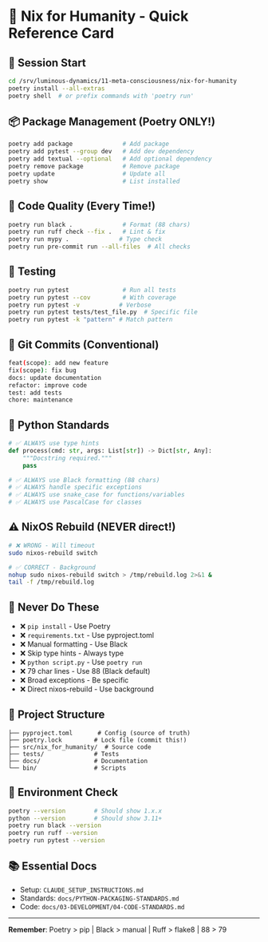 # 🎯 Nix for Humanity - Quick Reference Card

## 🚀 Session Start
```bash
cd /srv/luminous-dynamics/11-meta-consciousness/nix-for-humanity
poetry install --all-extras
poetry shell  # or prefix commands with 'poetry run'
```

## 📦 Package Management (Poetry ONLY!)
```bash
poetry add package              # Add package
poetry add pytest --group dev   # Add dev dependency
poetry add textual --optional   # Add optional dependency
poetry remove package           # Remove package
poetry update                   # Update all
poetry show                     # List installed
```

## 🎨 Code Quality (Every Time!)
```bash
poetry run black .              # Format (88 chars)
poetry run ruff check --fix .   # Lint & fix
poetry run mypy .              # Type check
poetry run pre-commit run --all-files  # All checks
```

## 🧪 Testing
```bash
poetry run pytest               # Run all tests
poetry run pytest --cov         # With coverage
poetry run pytest -v           # Verbose
poetry run pytest tests/test_file.py  # Specific file
poetry run pytest -k "pattern" # Match pattern
```

## 📝 Git Commits (Conventional)
```bash
feat(scope): add new feature
fix(scope): fix bug
docs: update documentation
refactor: improve code
test: add tests
chore: maintenance
```

## 🐍 Python Standards
```python
# ✅ ALWAYS use type hints
def process(cmd: str, args: List[str]) -> Dict[str, Any]:
    """Docstring required."""
    pass

# ✅ ALWAYS use Black formatting (88 chars)
# ✅ ALWAYS handle specific exceptions
# ✅ ALWAYS use snake_case for functions/variables
# ✅ ALWAYS use PascalCase for classes
```

## ⚠️ NixOS Rebuild (NEVER direct!)
```bash
# ❌ WRONG - Will timeout
sudo nixos-rebuild switch

# ✅ CORRECT - Background
nohup sudo nixos-rebuild switch > /tmp/rebuild.log 2>&1 &
tail -f /tmp/rebuild.log
```

## 🚫 Never Do These
- ❌ `pip install` - Use Poetry
- ❌ `requirements.txt` - Use pyproject.toml
- ❌ Manual formatting - Use Black
- ❌ Skip type hints - Always type
- ❌ `python script.py` - Use `poetry run`
- ❌ 79 char lines - Use 88 (Black default)
- ❌ Broad exceptions - Be specific
- ❌ Direct nixos-rebuild - Use background

## 📂 Project Structure
```
├── pyproject.toml       # Config (source of truth)
├── poetry.lock         # Lock file (commit this!)
├── src/nix_for_humanity/  # Source code
├── tests/              # Tests
├── docs/               # Documentation
└── bin/                # Scripts
```

## 🔧 Environment Check
```bash
poetry --version        # Should show 1.x.x
python --version        # Should show 3.11+
poetry run black --version
poetry run ruff --version
poetry run pytest --version
```

## 📚 Essential Docs
- Setup: `CLAUDE_SETUP_INSTRUCTIONS.md`
- Standards: `docs/PYTHON-PACKAGING-STANDARDS.md`
- Code: `docs/03-DEVELOPMENT/04-CODE-STANDARDS.md`

---
**Remember**: Poetry > pip | Black > manual | Ruff > flake8 | 88 > 79
